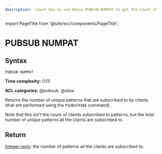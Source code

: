 ```yaml
---
description:  Learn how to use Redis PUBSUB NUMPAT to get the count of active pattern subscriptions across your Redis Pub/Sub system.
---
```

import PageTitle from '@site/src/components/PageTitle';

# PUBSUB NUMPAT

<PageTitle title="Redis PUBSUB NUMPAT Command (Documentation) | Dragonfly" />

## Syntax

    PUBSUB NUMPAT 

**Time complexity:** O(1)

**ACL categories:** @pubsub, @slow

Returns the number of unique patterns that are subscribed to by clients (that are performed using the `PSUBSCRIBE` command).

Note that this isn't the count of clients subscribed to patterns, but the total number of unique patterns all the clients are subscribed to.

## Return

[Integer reply](https://redis.io/docs/latest/develop/reference/protocol-spec/#integers): the number of patterns all the clients are subscribed to.
